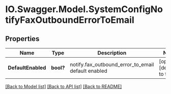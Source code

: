 # IO.Swagger.Model.SystemConfigNotifyFaxOutboundErrorToEmail
## Properties

Name | Type | Description | Notes
------------ | ------------- | ------------- | -------------
**DefaultEnabled** | **bool?** | notify.fax_outbound_error_to_email default enabled | [optional] [default to true]

[[Back to Model list]](../README.md#documentation-for-models) [[Back to API list]](../README.md#documentation-for-api-endpoints) [[Back to README]](../README.md)

